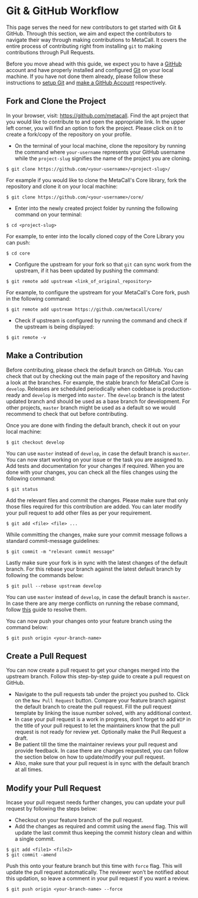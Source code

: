 # Git & GitHub Workflow

This page serves the need for new contributors to get started with Git & GitHub. Through this section, we aim and expect the contributors to navigate their way through making contributions to MetaCall. It covers the entire process of contributing right from installing `git` to making contributions through Pull Requests. 

Before you move ahead with this guide, we expect you to have a [GitHub](www.github.com) account and have properly installed and configured [Git](http://git-scm.org/) on your local machine. If you have not done them already, please follow these instructions to [setup Git](https://support.atlassian.com/bitbucket-cloud/docs/install-and-set-up-git/) and [make a GitHub Account](https://docs.github.com/en/github/getting-started-with-github/signing-up-for-a-new-github-account) respectively. 

## Fork and Clone the Project 

In your browser, visit: https://github.com/metacall. Find the apt project that you would like to contribute to and open the appropriate link. In the upper left corner, you will find an option to fork the project. Please click on it to create a fork/copy of the repository on your profile.

- On the terminal of your local machine, clone the repository by running the command where `your-username` represents your GitHub username while the `project-slug` signifies the name of the project you are cloning.

```
$ git clone https://github.com/<your-username>/<project-slug>/
```

For example if you would like to clone the MetaCall's Core library, fork the repository and clone it on your local machine: 

```
$ git clone https://github.com/<your-username>/core/
```

- Enter into the newly created project folder by running the following command on your terminal: 

```
$ cd <project-slug>
```

For example, to enter into the locally cloned copy of the Core Library you can push: 

```
$ cd core
```

- Configure the upstream for your fork so that `git` can sync work from the upstream, if it has been updated by pushing the command:

```
$ git remote add upstream <link_of_original_repository>
``` 

For example, to configure the upstream for your MetaCall's Core fork, push in the following command: 

```
$ git remote add upstream https://github.com/metacall/core/
```

- Check if upstream is configured by running the command and check if the upstream is being displayed:

```
$ git remote -v 
```

## Make a Contribution

Before contributing, please check the default branch on GitHub. You can check that out by checking out the main page of the repository and having a look at the branches. For example, the stable branch for MetaCall Core is `develop`.  Releases are scheduled periodically when codebase is production-ready and `develop` is merged into `master`. The `develop` branch is the latest updated branch and should be used as a base branch for development. For other projects, `master` branch might be used as a default so we would recommend to check that out before contributing.

Once you are done with finding the default branch, check it out on your local machine: 

```
$ git checkout develop
``` 

You can use `master` instead of `develop`, in case the default branch is `master`. You can now start working on your issue or the task you are assigned to. Add tests and documentation for your changes if required. When you are done with your changes, you can check all the files changes using the following command: 

```
$ git status
```

Add the relevant files and commit the changes. Please make sure that only those files required for this contribution are added. You can later modify your pull request to add other files as per your requirement.

```
$ git add <file> <file> ...
```

While committing the changes, make sure your commit message follows a standard commit-message guidelines:

```
$ git commit -m "relevant commit message"
```

Lastly make sure your fork is in sync with the latest changes of the default branch. For this rebase your branch against the latest default branch by following the commands below:

```
$ git pull --rebase upstream develop
```

You can use `master` instead of `develop`, in case the default branch is `master`. In case there are any merge conflicts on running the rebase command, follow [this]((https://docs.github.com/en/github/collaborating-with-issues-and-pull-requests/resolving-a-merge-conflict-using-the-command-line)) guide to resolve them.

You can now push your changes onto your feature branch using the command below: 

```
$ git push origin <your-branch-name>
```

## Create a Pull Request 

You can now create a pull request to get your changes merged into the upstream branch. Follow this step-by-step guide to create a pull request on GitHub.

- Navigate to the pull requests tab under the project you pushed to. Click on the `New Pull Request` button. Compare your feature branch against the default branch to create the pull request. Fill the pull request template by linking the issue number solved, with any additional context.
- In case your pull request is a work in progress, don’t forget to add `WIP` in the title of your pull request to let the maintainers know that the pull request is not ready for review yet. Optionally make the Pull Request a draft. 
- Be patient till the time the maintainer reviews your pull request and provide feedback. In case there are changes requested, you can follow the section below on how to update/modify your pull request.
- Also, make sure that your pull request is in sync with the default branch at all times.

## Modify your Pull Request 

Incase your pull request needs further changes, you can update your pull request by following the steps below: 

- Checkout on your feature branch of the pull request.
- Add the changes as required and commit using the `amend` flag. This will update the last commit thus keeping the commit history clean and within a single commit.

```
$ git add <file1> <file2>
$ git commit -amend
```

Push this onto your feature branch but this time with `force` flag. This will update the pull request automatically. The reviewer won’t be notified about this updation, so leave a comment in your pull request if you want a review.

```
$ git push origin <your-branch-name> --force
```

